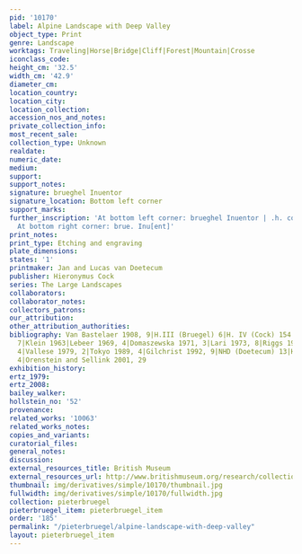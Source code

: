 ```yaml
---
pid: '10170'
label: Alpine Landscape with Deep Valley
object_type: Print
genre: Landscape
worktags: Traveling|Horse|Bridge|Cliff|Forest|Mountain|Crosse
iconclass_code:
height_cm: '32.5'
width_cm: '42.9'
diameter_cm:
location_country:
location_city:
location_collection:
accession_nos_and_notes:
private_collection_info:
most_recent_sale:
collection_type: Unknown
realdate:
numeric_date:
medium:
support:
support_notes:
signature: brueghel Inuentor
signature_location: Bottom left corner
support_marks:
further_inscription: 'At bottom left corner: brueghel Inuentor | .h. cock excude.
  At bottom right corner: brue. Inu[ent]'
print_notes:
print_type: Etching and engraving
plate_dimensions:
states: '1'
printmaker: Jan and Lucas van Doetecum
publisher: Hieronymus Cock
series: The Large Landscapes
collaborators:
collaborator_notes:
collectors_patrons:
our_attribution:
other_attribution_authorities:
bibliography: Van Bastelaer 1908, 9|H.III (Bruegel) 6|H. IV (Cock) 154|Feinblatt 1961,
  7|Klein 1963|Lebeer 1969, 4|Domaszewska 1971, 3|Lari 1973, 8|Riggs 1977, 28, no.
  4|Vallese 1979, 2|Tokyo 1989, 4|Gilchrist 1992, 9|NHD (Doetecum) 13|Hamburg 2001,
  4|Orenstein and Sellink 2001, 29
exhibition_history:
ertz_1979:
ertz_2008:
bailey_walker:
hollstein_no: '52'
provenance:
related_works: '10063'
related_works_notes:
copies_and_variants:
curatorial_files:
general_notes:
discussion:
external_resources_title: British Museum
external_resources_url: http://www.britishmuseum.org/research/collection_online/collection_object_details.aspx
thumbnail: img/derivatives/simple/10170/thumbnail.jpg
fullwidth: img/derivatives/simple/10170/fullwidth.jpg
collection: pieterbruegel
pieterbruegel_item: pieterbruegel_item
order: '185'
permalink: "/pieterbruegel/alpine-landscape-with-deep-valley"
layout: pieterbruegel_item
---
```

